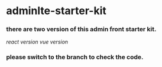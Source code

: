 # adminlte-starter-kit

### there are two version of this admin front starter kit.
*react version*
*vue version*
### please switch to the branch to check the code.
